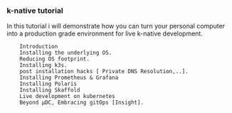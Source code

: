 ### k-native tutorial 
In this tutorial i will demonstrate how you can turn your personal computer into a production grade environment for live k-native development.


        Introduction
        Installing the underlying OS.
        Reducing OS footprint.
        Installing k3s.
        post installation hacks [ Private DNS Resolution,..].
        Installing Prometheus & Grafana
        Installing Polaris
        Installing Skaffold
        Live development on kubernetes
        Beyond μDC, Embracing gitOps [Insight].
